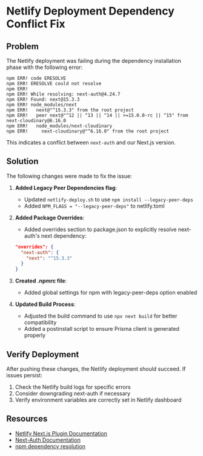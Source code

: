# Netlify Deployment Dependency Conflict Fix

## Problem

The Netlify deployment was failing during the dependency installation phase with the following error:

```
npm ERR! code ERESOLVE
npm ERR! ERESOLVE could not resolve
npm ERR!
npm ERR! While resolving: next-auth@4.24.7
npm ERR! Found: next@15.3.3
npm ERR! node_modules/next
npm ERR!   next@"^15.3.3" from the root project
npm ERR!   peer next@"^12 || ^13 || ^14 || >=15.0.0-rc || ^15" from next-cloudinary@6.16.0
npm ERR!   node_modules/next-cloudinary
npm ERR!     next-cloudinary@"^6.16.0" from the root project
```

This indicates a conflict between `next-auth` and our Next.js version.

## Solution

The following changes were made to fix the issue:

1. **Added Legacy Peer Dependencies flag**:
   - Updated `netlify-deploy.sh` to use `npm install --legacy-peer-deps`
   - Added `NPM_FLAGS = "--legacy-peer-deps"` to netlify.toml

2. **Added Package Overrides**:
   - Added overrides section to package.json to explicitly resolve next-auth's next dependency:
   ```json
   "overrides": {
     "next-auth": {
       "next": "^15.3.3"
     }
   }
   ```

3. **Created .npmrc file**:
   - Added global settings for npm with legacy-peer-deps option enabled

4. **Updated Build Process**:
   - Adjusted the build command to use `npx next build` for better compatibility
   - Added a postinstall script to ensure Prisma client is generated properly

## Verify Deployment

After pushing these changes, the Netlify deployment should succeed. If issues persist:

1. Check the Netlify build logs for specific errors
2. Consider downgrading next-auth if necessary
3. Verify environment variables are correctly set in Netlify dashboard

## Resources

- [Netlify Next.js Plugin Documentation](https://github.com/netlify/netlify-plugin-nextjs)
- [Next-Auth Documentation](https://next-auth.js.org/)
- [npm dependency resolution](https://docs.npmjs.com/cli/v9/configuring-npm/package-json#overrides) 
